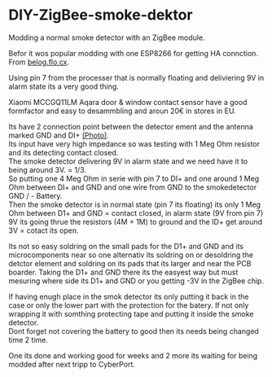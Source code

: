 # DIY-ZigBee-smoke-dektor
Modding a normal smoke detector with an ZigBee module.

Befor it wos popular modding with one ESP8266 for getting HA connction.  
From [belog.flo.cx](https://blog.flo.cx/2018/08/ikea-diy-smart-smoke-detector/).

Using pin 7 from the processer that is normally floating and deliviering 9V in alarm state its a very good thing.  

Xiaomi MCCGQ11LM Aqara door & window contact sensor have a good formfactor and easy to desammbling and aroun 20€ in stores in EU.  

Its have 2 connection point between the detector ement and the antenna marked GND and DI+ [(Photo)](https://fccid.io/2AKIT-MCCGQ11LM/Internal-Photos/Internal-Photos-3246095).  
Its input have very high impedance so was testing with 1 Meg Ohm resistor and its detecting contact closed.  
The smoke detector delivering 9V in alarm state and we need have it to being around 3V. = 1/3.  
So putting one 4 Meg Ohm in serie with pin 7 to DI+ and one around 1 Meg Ohm between DI+ and GND and one wire from GND to the smokedetector GND /  - Battery.  
Then the smoke detector is in normal state (pin 7 its floating) its only 1 Meg Ohm between D1+ and GND = contact closed, in alarm state (9V from pin 7) 9V its going thrue the resistors (4M + 1M) to ground and the ID+ get around 3V = cotact its open. 

Its not so easy soldring on the small pads for the D1+ and GND and its microcomponents near so one alternativ its soldring on or desoldring the detctor element and soldring on its pads that its larger and near the PCB boarder. Taking the D1+ and GND there its the easyest way but must mesuring where side its D1+ and GND or you getting -3V in the ZigBee chip.  

If  having enugh place in the smok detector its only putting it back in the case or only the lower part with the protection for the batery.
If not only wrapping it with somthing protecting tape and putting it inside the smoke detector.  
Dont forget not covering the battery to good then its needs being changed time 2 time.  

One its done and working good for weeks and 2 more its waiting for being modded after next tripp to CyberPort.
